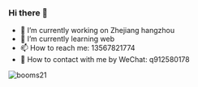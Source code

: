 ### Hi there 👋

- 🔭 I’m currently working on Zhejiang hangzhou
- 🌱 I’m currently learning web
- 📫 How to reach me: 13567821774
- 🍕 How to contact with me by WeChat: q912580178

![booms21](https://github-readme-stats.vercel.app/api?username=qjd-yyds&show_icons=true&include_all_commits=true?count_private=true?include_all_commits=true&theme=react)
